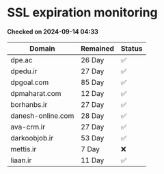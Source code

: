 # SSL expiration monitoring

**Checked on 2024-09-14 04:33**

| Domain | Remained | Status       |
|--------|----------|--------------|
| dpe.ac     | 26 Day   | ✅ |
| dpedu.ir     | 27 Day   | ✅ |
| dpgoal.com     | 85 Day   | ✅ |
| dpmaharat.com     | 12 Day   | ✅ |
| borhanbs.ir     | 27 Day   | ✅ |
| danesh-online.com     | 28 Day   | ✅ |
| ava-crm.ir     | 27 Day   | ✅ |
| darkoobjob.ir     | 53 Day   | ✅ |
| mettis.ir     | 7 Day   | ❌ |
| liaan.ir     | 11 Day   | ✅ |

